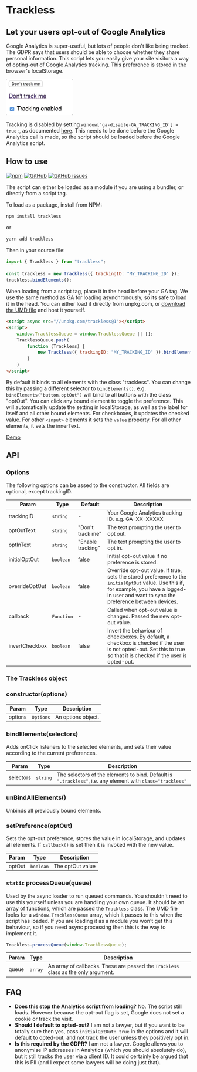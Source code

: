 # Trackless

## Let your users opt-out of Google Analytics

Google Analytics is super-useful, but lots of people don't like being tracked.
The GDPR says that users should be able to choose whether they share personal
information. This script lets you easily give your site visitors a way of
opting-out of Google Analytics tracking. This preference is stored in the
browser's localStorage.

![](demo/screencast.gif)

Tracking is disabled by setting `window['ga-disable-GA_TRACKING_ID'] = true;`,
as documented
[here](https://developers.google.com/analytics/devguides/collection/gtagjs/user-opt-out).
This needs to be done before the Google Analytics call is made, so the script
should be loaded before the Google Analytics script.

## How to use

[![npm](https://img.shields.io/npm/dt/trackless.svg)](https://www.npmjs.com/package/trackless)
[![GitHub](https://img.shields.io/github/tag/ascorbic/trackless.svg)](https://github.com/ascorbic/trackless)
[![GitHub issues](https://img.shields.io/github/issues/ascorbic/trackless.svg)](https://github.com/ascorbic/trackless/issues)

The script can either be loaded as a module if you are using a bundler, or
directly from a script tag.

To load as a package, install from NPM:

```sh
npm install trackless
```
or
```sh
yarn add trackless
```
Then in your source file:
```js
import { Trackless } from "trackless";

const trackless = new Trackless({ trackingID: "MY_TRACKING_ID" });
trackless.bindElements();
```

When loading from a script tag, place it in the head before your GA tag. We use
the same method as GA for loading asynchronously, so its safe to load it in the
head. You can either load it directly from unpkg.com, or [download the UMD file](https://unpkg.com/trackless) and host it yourself.

```html
<script async src="//unpkg.com/trackless@1"></script>
<script>
    window.TracklessQueue = window.TracklessQueue || [];
    TracklessQueue.push(
        function (Trackless) {
            new Trackless({ trackingID: "MY_TRACKING_ID" }).bindElements();
        }
    )
</script>
```

By default it binds to all elements with the class "trackless". You can change
this by passing a different selector to `bindElements()`. e.g.
`bindElements("button.optOut")` will bind to all buttons with the class
"optOut". You can click any bound element to toggle the preference. This will
automatically update the setting in localStorage, as well as the label for
itself and all other bound elements. For checkboxes, it updates the checked
value. For other `<input>` elements it sets the `value` property. For all other
elements, it sets the innerText.

[Demo](https://unpkg.com/trackless/demo/index.html)

## API

### Options

The following options can be assed to the constructor. All fields are optional, except trackingID.

| Param          | Type       | Default           | Description                                                                                                                                                                                     |
| -------------- | ---------- | ----------------- | ----------------------------------------------------------------------------------------------------------------------------------------------------------------------------------------------- |
| trackingID     | `string`   | -                 | Your Google Analytics tracking ID. e.g. GA-XX-XXXXX                                                                                                                                             |
| optOutText     | `string`   | "Don't track me"  | The text prompting the user to opt out.                                                                                                                                                         |
| optInText      | `string`   | "Enable tracking" | The text prompting the user to opt in.                                                                                                                                                          |
| initialOptOut  | `boolean`  | false             | Initial opt-out value if no preference is stored.                                                                                                                                               |
| overrideOptOut | `boolean`  | false             | Override opt-out value. If true, sets the stored preference to the `initialOptOut` value.  Use this if, for example, you have a logged-in user and want to sync the preference between devices. |
| callback       | `Function` | -                 | Called when opt-out value is changed. Passed the new opt-out value.                                                                                                                             |
| invertCheckbox | `boolean`  | false             | Invert the behaviour of checkboxes. By default, a checkbox is checked if the user is not opted-out. Set this to true so that it is checked if the user is opted-out.                            |

### The Trackless object

### constructor(options) 


| Param   | Type      | Description        |
| ------- | --------- | ------------------ |
| options | `Options` | An options object. |


### bindElements(selectors)
Adds onClick listeners to the selected elements, and sets their value according to the current preferences.  

| Param     | Type     | Description                                                                                                 |
| --------- | -------- | ----------------------------------------------------------------------------------------------------------- |
| selectors | `string` | The selectors of the elements to bind. Default is `".trackless"`, i.e. any element with `class="trackless"` |

### unBindAllElements()
Unbinds all previously bound elements.

### setPreference(optOut)
Sets the opt-out preference, stores the value in localStorage, and updates all elements. If `callback()` is set then it is invoked with the new value.

| Param  | Type      | Description      |
| ------ | --------- | ---------------- |
| optOut | `boolean` | The optOut value |


### `static` processQueue(queue)

Used by the async loader to run queued commands. You shouldn't need to use this yourself unless you are handling your own queue. It should be an array of functions, which are passed the `Trackless` class. The UMD file looks for a `window.TracklessQueue` array, which it passes to this when the script has loaded. If you are loading it as a module you won't get this behaviour, so if you need async processing then this is the way to implement it.
```js
Trackless.processQueue(window.TracklessQueue);
```

| Param | Type    | Description                                                                         |
| ----- | ------- | ----------------------------------------------------------------------------------- |
| queue | `array` | An array of callbacks. These are passed the `Trackless` class as the only argument. |

## FAQ
- **Does this stop the Analytics script from loading?**
No. The script still loads. However because the opt-out flag is set, Google does not set a cookie or track the visit.
- **Should I default to opted-out?** I am not a lawyer, but if you want to be totally sure then yes, pass `initialOptOut: true` in the options and it will default to opted-out, and not track the user unless they positively opt in. 
- **Is this required by the GDPR?** I am not a lawyer. Google allows you to anonymise IP addresses in Analytics (which you should absolutely do), but it still tracks the user via a client ID. It could certainly be argued that this is PII (and I expect some lawyers will be doing just that).
